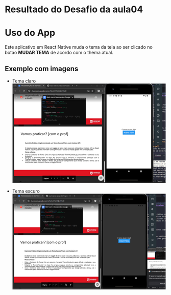# Resultado do Desafio da aula04
# Uso do App

Este aplicativo em React Native muda o tema da tela ao ser clicado no botao **MUDAR TEMA** de acordo com o thema atual.

## Exemplo com imagens
- Tema claro
![Imagem do tema atual, tema claro](images/tema-claro.png)

- Tema escuro
![Imagem do tema atual, tema escuro](images/tema-escuro.png)
